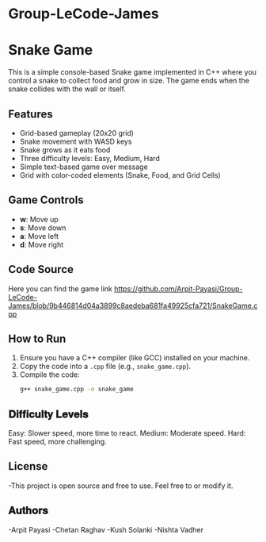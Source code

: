 # Group-LeCode-James
# Snake Game

This is a simple console-based Snake game implemented in C++ where you control a snake to collect food and grow in size. The game ends when the snake collides with the wall or itself.
 
## Features

- Grid-based gameplay (20x20 grid)
- Snake movement with WASD keys
- Snake grows as it eats food
- Three difficulty levels: Easy, Medium, Hard
- Simple text-based game over message
- Grid with color-coded elements (Snake, Food, and Grid Cells)

## Game Controls

- **w**: Move up
- **s**: Move down
- **a**: Move left
- **d**: Move right

## Code Source
Here you can find the game link <https://github.com/Arpit-Payasi/Group-LeCode-James/blob/9b446814d04a3899c8aedeba681fa49925cfa721/SnakeGame.cpp>

## How to Run

1. Ensure you have a C++ compiler (like GCC) installed on your machine.
2. Copy the code into a `.cpp` file (e.g., `snake_game.cpp`).
3. Compile the code:
   ```bash
   g++ snake_game.cpp -o snake_game

## 𝐃𝐢𝐟𝐟𝐢𝐜𝐮𝐥𝐭𝐲 𝐋𝐞𝐯𝐞𝐥𝐬
Easy: Slower speed, more time to react.
Medium: Moderate speed.
Hard: Fast speed, more challenging.

## License

-This project is open source and free to use. Feel free to or modify it.

## 𝐀𝐮𝐭𝐡𝐨𝐫𝐬
-Arpit Payasi
-Chetan Raghav
-Kush Solanki
-Nishta Vadher

